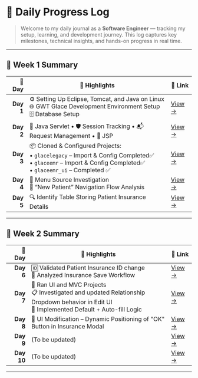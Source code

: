   # 🧠 **Daily Progress Log**

> Welcome to my daily journal as a **Software Engineer** — tracking my setup, learning, and development journey.
> This log captures key milestones, technical insights, and hands-on progress in real time.

---

## 📅 **Week 1 Summary**

| 📆 Day   | 🚀 Highlights                                                                                         | 📄 Link              |
|---------:|-----------------------------------------------------------------------------------------------------|----------------------|
| **Day 1** | ⚙️ Setting Up Eclipse, Tomcat, and Java on Linux<br>🌐 GWT Glace Development Environment Setup<br>🗄️ Database Setup | [View →](Week1/Day1-README.md) |
| **Day 2** | 🔁 Java Servlet • 🛡️ Session Tracking • 📬 Request Management • 📝 JSP | [View →](Week1/Day2-README.md) |
| **Day 3** | 📦 Cloned & Configured Projects:<br> • `glacelegacy` – Import & Config Completed✅ <br> •  `glaceemr` – Import & Config Completed✅<br> •  `glaceemr_ui` – Completed ✅| [View →](Week1/Day3-README.md) |
| **Day 4** | 🧭 Menu Source Investigation<br>🧬 “New Patient” Navigation Flow Analysis                              | [View →](Week1/Day4-README.md) |
| **Day 5** | 🔍 Identify Table Storing Patient Insurance Details                                                       | [View →](Week1/Day5-README.md) |


---

## 📅 **Week 2 Summary**

|     📆 Day | 🚀 Highlights                                                                                                    | 📄 Link                         |
| ---------: | ---------------------------------------------------------------------------------------------------------------- | ------------------------------- |
|  **Day 6** | 🆔 Validated Patient Insurance ID change <br> 💾 Analyzed Insurance Save Workflow| [View →](Week2/Day6-README.md)  |
|  **Day 7** | 🔧 Ran UI and MVC Projects  <br>📋 Investigated and updated Relationship Dropdown behavior in Edit UI <br> 🔧 Implemented Default + Auto-fill Logic| [View →](Week2/Day7-README.md)  |
|  **Day 8** | 🔧 UI Modification – Dynamic Positioning of "OK" Button in Insurance Modal   | [View →](Week2/Day8-README.md)  |
|  **Day 9** | (To be updated)   | [View →](Week2/Day9-README.md)  |
| **Day 10** |  (To be updated)  | [View →](Week2/Day10-README.md) |

---
